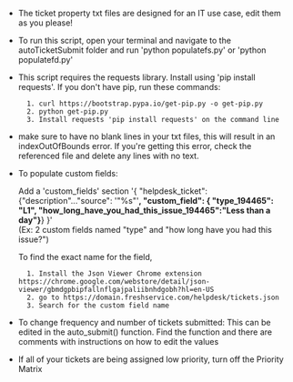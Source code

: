 - The ticket property txt files are designed for an IT use case, edit them as you please!


- To run this script, open your terminal and navigate to the autoTicketSubmit folder and run 'python populatefs.py' or 'python populatefd.py'


- This script requires the requests library. Install using 'pip install requests'.
	If you don't have pip, run these commands:
	
		1. curl https://bootstrap.pypa.io/get-pip.py -o get-pip.py
		2. python get-pip.py
		3. Install requests 'pip install requests' on the command line



- make sure to have no blank lines in your txt files, this will result in an indexOutOfBounds error. If you're getting this error, check the referenced file and delete any lines with no text.


- To populate custom fields:

	Add a 'custom_fields' section
	'{ "helpdesk_ticket":{"description"..."source": '"%s"'**, "custom_field": { "type_194465": "L1", "how_long_have_you_had_this_issue_194465":"Less than a day"}**} }'  
	(Ex: 2 custom fields named "type" and "how long have you had this issue?")
	
	To find the exact name for the field,
		
		1. Install the Json Viewer Chrome extension https://chrome.google.com/webstore/detail/json-viewer/gbmdgpbipfallnflgajpaliibnhdgobh?hl=en-US
		2. go to https://domain.freshservice.com/helpdesk/tickets.json
		3. Search for the custom field name

- To change frequency and number of tickets submitted:
	This can be edited in the auto_submit() function.
	Find the function and there are comments with instructions on how to edit the values
	
- If all of your tickets are being assigned low priority, turn off the Priority Matrix
